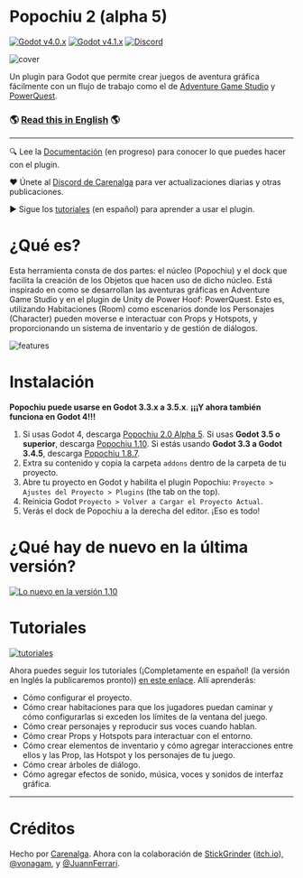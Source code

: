# Popochiu 2 (alpha 5)

[![Godot v4.0.x](https://img.shields.io/badge/Godot-4.0.x-blue)](https://godotengine.org/download/archive/4.0.4-stable/) [![Godot v4.1.x](https://img.shields.io/badge/Godot-4.1.x-blue)](https://godotengine.org/download) [![Discord](https://img.shields.io/discord/1128222869898416182?label=Discord&logo=discord&logoColor=ffffff&labelColor=5865F2&color=5865F2)](https://discord.gg/Frv8C9Ters)

![cover](https://github.com/mapedorr/popochiu/wiki/images/popochiu_2_hero-es.png "Popochiu")

Un plugin para Godot que permite crear juegos de aventura gráfica fácilmente con un flujo de trabajo como el de [Adventure Game Studio](https://www.adventuregamestudio.co.uk/) y [PowerQuest](https://powerhoof.itch.io/powerquest).

### 🌎 [Read this in English](./README.md) 🌎

---

🔍 Lee la [Documentación](https://github.com/mapedorr/popochiu/wiki) (en progreso) para conocer lo que puedes hacer con el plugin.

❤️ Únete al [Discord de Carenalga](https://discord.gg/Frv8C9Ters) para ver actualizaciones diarias y otras publicaciones.

▶️ Sigue los [tutoriales](https://www.youtube.com/playlist?list=PLH0IOYEunrBDz6h4G3vujEmQUZs8vLjz8) (en español) para aprender a usar el plugin.



# ¿Qué es?

Esta herramienta consta de dos partes: el núcleo (Popochiu) y el dock que facilita la creación de los Objetos que hacen uso de dicho núcleo. Está inspirado en como se desarrollan las aventuras gráficas en Adventure Game Studio y en el plugin de Unity de Power Hoof: PowerQuest. Esto es, utilizando Habitaciones (Room) como escenarios donde los Personajes (Character) pueden moverse e interactuar con Props y Hotspots, y proporcionando un sistema de inventario y de gestión de diálogos.

![features](https://github.com/mapedorr/popochiu/wiki/images/popochiu_list_of_features-es.png "Features")



# Instalación

**Popochiu puede usarse en Godot 3.3.x a 3.5.x**. **¡¡¡Y ahora también funciona en Godot 4!!!**

1. Si usas Godot 4, descarga [Popochiu 2.0 Alpha 5](https://github.com/mapedorr/popochiu/releases/download/v2.0-alpha5/popochiu_v2.0-alpha5.zip). Si usas **Godot 3.5 o superior**, descarga [Popochiu 1.10](https://github.com/mapedorr/popochiu/releases/download/v1.10.0/popochiu-v1.10.0.zip). Si estás usando **Godot 3.3 a Godot 3.4.5**, descarga [Popochiu 1.8.7](https://github.com/mapedorr/popochiu/releases/download/v1.8.7/popochiu-v1.8.7.zip).
2. Extra su contenido y copia la carpeta `addons` dentro de la carpeta de tu proyecto.
3. Abre tu proyecto en Godot y habilita el plugin Popochiu: `Proyecto > Ajustes del Proyecto > Plugins` (the tab on the top).
4. Reinicia Godot `Proyecto > Volver a Cargar el Proyecto Actual`.
5. Verás el dock de Popochiu a la derecha del editor. ¡Eso es todo!



# ¿Qué hay de nuevo en la última versión?

[![Lo nuevo en la versión 1.10](https://github.com/mapedorr/popochiu/wiki/images/popochiu-v1.10_button-es.png)](https://youtu.be/0UBy9AoAk80 "Lo nuevo en la versión v1.10.0")



# Tutoriales

[![tutoriales](https://github.com/mapedorr/popochiu/wiki/images/popochiu_tutorials_button-es.png "Ir a los tutoriales")](https://www.youtube.com/playlist?list=PLH0IOYEunrBDz6h4G3vujEmQUZs8vLjz8)

Ahora puedes seguir los tutoriales (¡Completamente en español! (la versión en Inglés la publicaremos pronto)) [en este enlace](https://www.youtube.com/playlist?list=PLH0IOYEunrBDz6h4G3vujEmQUZs8vLjz8). Allí aprenderás:

- Cómo configurar el proyecto.
- Cómo crear habitaciones para que los jugadores puedan caminar y cómo configurarlas si exceden los límites de la ventana del juego.
- Cómo crear personajes y reproducir sus voces cuando hablan.
- Cómo crear Props y Hotspots para interactuar con el entorno.
- Cómo crear elementos de inventario y cómo agregar interacciones entre ellos y las Prop, las Hotspot y los personajes de tu juego.
- Cómo crear árboles de diálogo.
- Cómo agregar efectos de sonido, música, voces y sonidos de interfaz gráfica.

---

# Créditos

Hecho por [Carenalga](https://mapedorr.itch.io).
Ahora con la colaboración de [StickGrinder](https://twitter.com/StickGrinder) ([itch.io](https://illiteratecodegames.itch.io)), [@vonagam](https://github.com/vonagam), y [@JuannFerrari](https://github.com/JuannFerrari).
